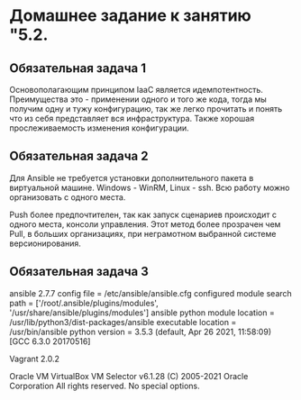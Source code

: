 # Домашнее задание к занятию "5.2.


## Обязательная задача 1

Основополагающим принципом IaaC является идемпотентность.
Преимущества это - применении одного и того же кода, тогда мы получим одну и тужу конфигурацию, так же легко прочитать и понять что из себя представляет вся инфраструктура. Также хорошая прослеживаемость изменения конфигурации.


## Обязательная задача 2

Для Ansible не требуется установки дополнительного пакета в виртуальной машине. Windows - WinRM, Linux - ssh.
Всю работу можно организовать с одного места.

Push более предпочтителен, так как запуск сценариев происходит с одного места, консоли управления. Этот метод более прозрачен чем Pull, в больших организациях, при неграмотном выбранной системе версионирования.


## Обязательная задача 3

ansible 2.7.7
     config file = /etc/ansible/ansible.cfg
     configured module search path = ['/root/.ansible/plugins/modules', '/usr/share/ansible/plugins/modules']
     ansible python module location = /usr/lib/python3/dist-packages/ansible
     executable location = /usr/bin/ansible
     python version = 3.5.3 (default, Apr 26 2021, 11:58:09) [GCC 6.3.0 20170516]
 
 Vagrant 2.0.2
 
 Oracle VM VirtualBox VM Selector v6.1.28
(C) 2005-2021 Oracle Corporation
All rights reserved.
No special options.



